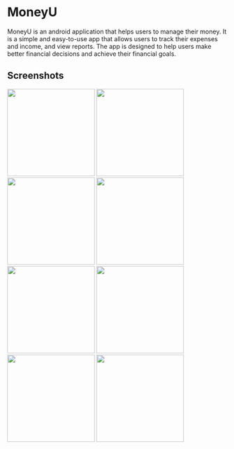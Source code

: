 # MoneyU
MoneyU is an android application that helps users to manage their money. It is a simple and easy-to-use app that allows users to track their expenses and income, and view reports. The app is designed to help users make better financial decisions and achieve their financial goals.

## Screenshots
<img src="https://github.com/minhmdl48/MoneyU/assets/98569605/db88fa18-95d9-42fc-9a89-1ae804d7c5ea" width="200" />
<img src="https://github.com/minhmdl48/MoneyU/assets/98569605/114a4df5-8238-42a1-a558-8737006ae7bd" width="200" />
<img src="https://github.com/minhmdl48/MoneyU/assets/98569605/bf8423d3-b8aa-46fc-9b53-8a41339dcf47" width="200" />
<img src="https://github.com/minhmdl48/MoneyU/assets/98569605/97410150-8360-4023-aa07-3527a153d966" width="200" />
<img src="https://github.com/minhmdl48/MoneyU/assets/98569605/55d4bbdd-5cf2-4462-9609-9d61aff07d3e" width="200" />
<img src="https://github.com/minhmdl48/MoneyU/assets/98569605/7a78690a-b571-4155-9308-cd029fde55f6" width="200" />
<img src="https://github.com/minhmdl48/MoneyU/assets/98569605/7e7bee3a-a9b7-44cb-a851-749e32099101" width="200" />
<img src="https://github.com/minhmdl48/MoneyU/assets/98569605/4e6d60d0-8cb6-4174-a364-3c51bff035ca" width="200" />









